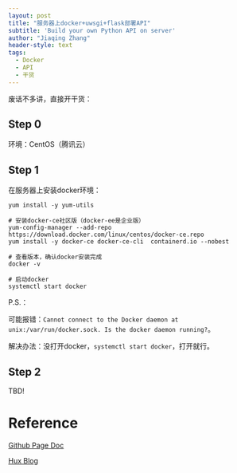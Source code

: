 ```yaml
---
layout: post
title: "服务器上docker+uwsgi+flask部署API"
subtitle: 'Build your own Python API on server'
author: "Jiaqing Zhang"
header-style: text
tags:
  - Docker
  - API
  - 干货
---
```


废话不多讲，直接开干货：

## Step 0
环境：CentOS（腾讯云）

## Step 1
在服务器上安装docker环境：
```
yum install -y yum-utils

# 安装docker-ce社区版（docker-ee是企业版）
yum-config-manager --add-repo https://download.docker.com/linux/centos/docker-ce.repo
yum install -y docker-ce docker-ce-cli  containerd.io --nobest

# 查看版本，确认docker安装完成
docker -v

# 启动docker
systemctl start docker

```

P.S.：

可能报错：`Cannot connect to the Docker daemon at unix:/var/run/docker.sock. Is the docker daemon running?`。

解决办法：没打开docker，`systemctl start docker`，打开就行。

## Step 2


<!-- ![img](/img/in-post/post-210621-1.jpg) -->

TBD!


# Reference

[Github Page Doc](https://docs.github.com/en/pages/getting-started-with-github-pages/creating-a-github-pages-site)

[Hux Blog](https://github.com/Huxpro/huxpro.github.io) 

